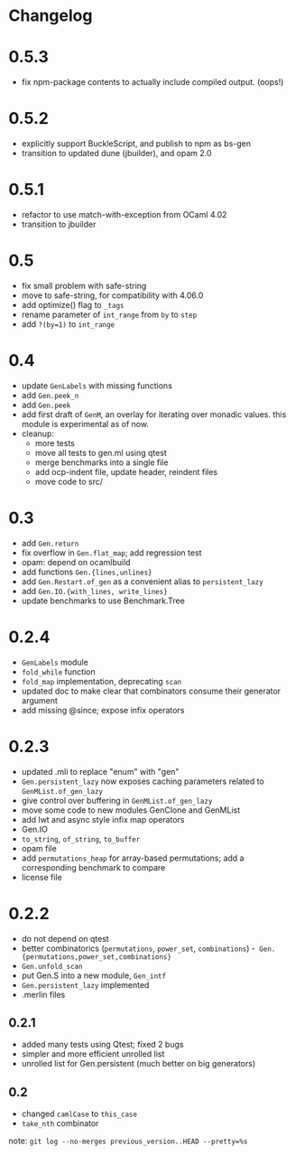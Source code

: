 # Changelog

# 0.5.3

- fix npm-package contents to actually include compiled output. (oops!)

# 0.5.2

- explicitly support BuckleScript, and publish to npm as bs-gen
- transition to updated dune (jbuilder), and opam 2.0

# 0.5.1

- refactor to use match-with-exception from OCaml 4.02
- transition to jbuilder

# 0.5

- fix small problem with safe-string
- move to safe-string, for compatibility with 4.06.0
- add optimize() flag to `_tags`
- rename parameter of `int_range` from `by` to `step`
- add `?(by=1)` to `int_range`

# 0.4

- update `GenLabels` with missing functions
- add `Gen.peek_n`
- add `Gen.peek`
- add first draft of `GenM`, an overlay for iterating over monadic values.
  this module is experimental as of now.
- cleanup:
  * more tests
  * move all tests to gen.ml using qtest
  * merge benchmarks into a single file
  * add ocp-indent file, update header, reindent files
  * move code to src/

# 0.3

- add `Gen.return`
- fix overflow in `Gen.flat_map`; add regression test
- opam: depend on ocamlbuild
- add functions `Gen.{lines,unlines}`
- add `Gen.Restart.of_gen` as a convenient alias to `persistent_lazy`
- add `Gen.IO.{with_lines, write_lines}`
- update benchmarks to use Benchmark.Tree

# 0.2.4

- `GenLabels` module
- `fold_while` function
- `fold_map` implementation, deprecating `scan`
- updated doc to make clear that combinators consume their generator argument
- add missing @since; expose infix operators

# 0.2.3

- updated .mli to replace "enum" with "gen"
- `Gen.persistent_lazy` now exposes caching parameters related to `GenMList.of_gen_lazy`
- give control over buffering in `GenMList.of_gen_lazy`
- move some code to new modules GenClone and GenMList
- add lwt and async style infix map operators
- Gen.IO
- `to_string`, `of_string`, `to_buffer`
- opam file
- add `permutations_heap` for array-based permutations; add a corresponding benchmark to compare
- license file

# 0.2.2

- do not depend on qtest
- better combinatorics (`permutations`, `power_set`, `combinations`)
-` Gen.{permutations,power_set,combinations}`
- `Gen.unfold_scan`
- put Gen.S into a new module, `Gen_intf`
- `Gen.persistent_lazy` implemented
- .merlin files

## 0.2.1

- added many tests using Qtest; fixed 2 bugs
- simpler and more efficient unrolled list
- unrolled list for Gen.persistent (much better on big generators)

## 0.2

- changed `camlCase` to `this_case`
- `take_nth` combinator

note: `git log --no-merges previous_version..HEAD --pretty=%s`

